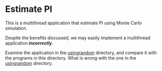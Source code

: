 # Estimate PI 

This is a multithread application that estimate PI using Monte Carlo
simulation.

Despite the benefits discussed, we may easily implement a multithread
application ***incorrectly***. 

Examine the applicaiton in the [usingrandom](usingrandom) directory, and
compare it with the programs in this directory. What is wrong with the one in
the [usingrandom](usingrandom) directory.
